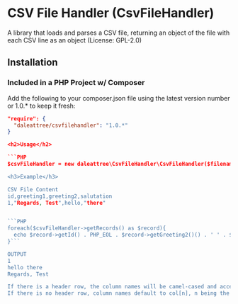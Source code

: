 CSV File Handler (CsvFileHandler)
=================================

A library that loads and parses a CSV file, returning an object of the file with each CSV line as an object (License: GPL-2.0)

<h2>Installation</h2>

<h3>Included in a PHP Project w/ Composer</h3>

Add the following to your composer.json file using the latest version number or 1.0.* to keep it fresh:

```JSON
"require": {
  "daleattree/csvfilehandler": "1.0.*"
}

<h2>Usage</h2>

```PHP
$csvFileHandler = new daleattree\CsvFileHandler\CsvFileHandler($filename, [$headerRow = true], [$delimiter = ','], [$enclosure = '"'], [$escape = '\\']);```

<h3>Example</h3>

CSV File Content
id,greeting1,greeting2,salutation
1,"Regards, Test",hello,"there"


```PHP
foreach($csvFileHandler->getRecords() as $record){
  echo $record->getId() . PHP_EOL . $record->getGreeting2()() . ' ' . $record->getSalutation() . PHP_EOL . $record->getGreeting1() . PHP_EOL;
}```

OUTPUT
1
hello there
Regards, Test

If there is a header row, the column names will be camel-cased and accessible on RecordObject via get[ColumnName] and set[ColumnName]
If there is no header row, column names default to col[n], n being the column index (zero-based).

